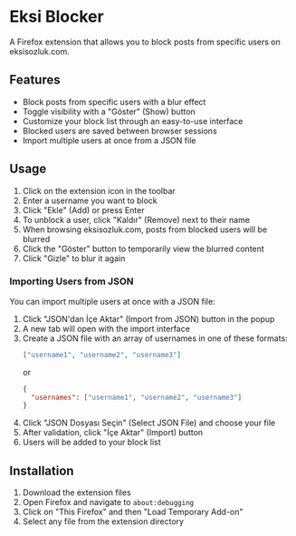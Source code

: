 # Eksi Blocker

A Firefox extension that allows you to block posts from specific users on eksisozluk.com.

## Features

- Block posts from specific users with a blur effect
- Toggle visibility with a "Göster" (Show) button
- Customize your block list through an easy-to-use interface
- Blocked users are saved between browser sessions
- Import multiple users at once from a JSON file

## Usage

1. Click on the extension icon in the toolbar
2. Enter a username you want to block
3. Click "Ekle" (Add) or press Enter
4. To unblock a user, click "Kaldır" (Remove) next to their name
5. When browsing eksisozluk.com, posts from blocked users will be blurred
6. Click the "Göster" button to temporarily view the blurred content
7. Click "Gizle" to blur it again

### Importing Users from JSON

You can import multiple users at once with a JSON file:

1. Click "JSON'dan İçe Aktar" (Import from JSON) button in the popup
2. A new tab will open with the import interface
3. Create a JSON file with an array of usernames in one of these formats:
   ```json
   ["username1", "username2", "username3"]
   ```
   or
   ```json
   {
     "usernames": ["username1", "username2", "username3"]
   }
   ```
4. Click "JSON Dosyası Seçin" (Select JSON File) and choose your file
5. After validation, click "İçe Aktar" (Import) button
6. Users will be added to your block list

## Installation

1. Download the extension files
2. Open Firefox and navigate to `about:debugging`
3. Click on "This Firefox" and then "Load Temporary Add-on"
4. Select any file from the extension directory


